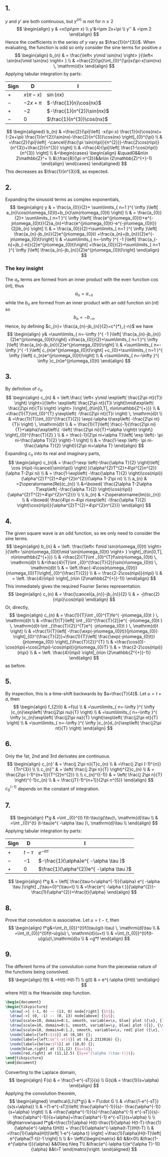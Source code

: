 ## 1.
$y$ and $y'$ are both continuous, but $y^{(n)}$ is not for $n\geq 2$
$$
\begin{align}
y & =x(\pi\pm x) \\
y'&=\pm 2x+\pi \\
y'' & =\pm 2
\end{align}
$$
Hence the coefficients in the series of $y$ vary as $\frac{1}{n^{3}}$. When evaluating, the function is odd so only consider the sine terms for positive $x$
$$
\begin{align}
b_{n} & = \frac{\left< y\mid \sin(nx) \right> }{\left< \sin(nx)\mid \sin(nx) \right> } \\
 & =\frac{2}{\pi}\int_{0}^{\pi}x(\pi-x)\sin(nx)  \, \mathrm{d}x 
\end{align}
$$
Applying tabular integration by parts:

| Sign | D | I |
| ---- | ---- | ---- |
| $+$ | $x(\pi-x)$ | $\sin(nx)$ |
| $-$ | $-2x+\pi$ | $-\frac{1}{n}\cos(nx)$ |
| $+$ | $-2$ | $-\frac{1}{n^{2}}\sin(nx)$ |
| $-$ | $0$ | $\frac{1}{n^{3}}\cos(nx)$ |
$$
\begin{aligned}
b_{n} & =\frac{2}{\pi}\left[ -x(\pi-x) \frac{1}{n}\cos(nx)+(-2x+\pi) \frac{1}{n^{2}}\sin(nx)-\frac{2}{n^{3}}\cos(nx) \right]_{0}^{\pi}  \\
  & =\frac{2}{\pi}\left[ -\cancel{\frac{\pi \sin(n\pi)}{n^{2}}}-\frac{2\cos(n\pi)}{n^{3}}+\frac{2}{n^{3}} \right]  \\
  & =\frac{4}{\pi}\left[ \frac{1-\cos(n\pi)}{n^{3}} \right]  \\
&=\begin{cases}
\begin{align}
&\quad0&&n\in 2\mathbb{Z}^+ \\
&\:\frac{8}{\pi n^{3}}&&n\in (2\mathbb{Z}^{+}-1)
\end{align}
\end{cases}
\end{aligned}
$$
This decreases as $\frac{1}{n^{3}}$, as expected.

## 2. 
Expanding the sinusoid terms as complex exponentials,
$$
\begin{align}
y & = \frac{a_{0}}{2}+ \sum\limits_{ n=1 }^{ \infty }\left[ a_{n}\cos(n\omega_{0}t)+b_{n}\sin(n\omega_{0}t) \right]  \\
& = \frac{a_{0}}{2}+ \sum\limits_{ n=1 }^{ \infty }\left[ \frac{e^{jn\omega_{0}t}+e^{-jn\omega_{0}t}}{2}a_{n}+\frac{e^{jn\omega_{0}t}-e^{-jn\omega_{0}t}}{2j}b_{n} \right]  \\
 & = \frac{a_{0}}{2}+\sum\limits_{ n=1 }^{ \infty }\left[ \frac{a_{n}-jb_{n}}{2}e^{jn\omega_{0}t} +\frac{a_{n}+jb_{n}}{2}e^{-jn\omega_{0}t}\right]  \\
& =\sum\limits_{ n=-\infty }^{ -1 }\left[ \frac{a_{-n}+jb_{-n}}{2}e^{jn\omega_{0}t}\right] +\frac{a_{0}}{2}+\sum\limits_{ n=1 }^{ \infty }\left[ \frac{a_{n}-jb_{n}}{2}e^{jn\omega_{0}t}\right]
\end{align}
$$
### The key insight
The $a_{n}$ terms are formed from an inner product with the even function $\cos(nt)$, thus
$$a_{n}=a_{-n}$$ while the $b_{n}$ are formed from an inner product with an odd function $\sin(nt)$ so
$$b_{n}=-b_{-n}$$
Hence, by defining $c_{n}= \frac{a_{n}-jb_{n}}{2}=c^{*}_{-n}$ we have
$$
\begin{align}
y& =\sum\limits_{ n=-\infty }^{ -1 }\left[ \frac{a_{n}-jb_{n}}{2}e^{jn\omega_{0}t}\right] +\frac{a_{0}}{2}+\sum\limits_{ n=1 }^{ \infty }\left[ \frac{a_{n}-jb_{n}}{2}e^{jn\omega_{0}t}\right] \\
 & =\sum\limits_{ n=-\infty }^{ -1 }\left[ c_{n}e^{jn\omega_{0}t}\right] +c_{0}+\sum\limits_{ n=1 }^{ \infty }\left[ c_{n}e^{jn\omega_{0}t}\right]  \\
 & =\sum\limits_{ n=-\infty }^{ \infty }c_{n}e^{jn\omega_{0}t}
\end{align}
$$
## 3.
By definition of $c_{n}$
$$
\begin{align}
c_{n} & = \left.\frac{ \left< y\mid \exp\left( \frac{2\pi nt}{T}i \right) \right>}{\left< \exp\left( \frac{2\pi nt}{T}i \right)\mid\exp\left( \frac{2\pi nt}{T}i \right) \right> }\right|_{t\in[0,T], n\in\mathbb{Z^{+}}} \\
 & =\frac{1}{T}\int_{0}^{T} y\exp\left( -\frac{2\pi nt}{T}i \right) \, \mathrm{d}t  \\
& =\frac{1}{T}\int_{0}^{\frac{T}{2}} \exp(-\alpha t)\exp\left( -\frac{2\pi nt}{T}i \right) \, \mathrm{d}t \\
 & = \frac{1}{T}\left[ \frac{-1}{\frac{2\pi ni}{T}+\alpha}\exp\left\{  -\left( \frac{2\pi ni}{T}+\alpha \right)t \right\} \right]_{0}^{\frac{T}{2} } \\
 & = \frac{-1}{2\pi ni+\alpha T}\left[ \exp \left(- \pi ni-\frac{\alpha T}{2} \right)-1 \right]  \\
 & = \frac{1-\exp \left(- \pi ni-\frac{\alpha T}{2} \right)}{2\pi ni+\alpha T}
\end{align}
$$
Expanding $c_{n}$ into its real and imaginary parts,
$$
\begin{align}
c_{n}& = \frac{1-\exp \left(-\frac{\alpha T}{2} \right)\left[ \cos (n\pi)-i\cancel{\sin(n\pi)} \right] }{\alpha^{2}T^{2}+4\pi^{2}n^{2}}(\alpha T-2\pi ni) \\
 & = \frac{1-\exp\left( -\frac{\alpha T}{2} \right)\cos(n\pi)}{\alpha^{2}T^{2}+4\pi^{2}n^{2}}(\alpha T-2\pi ni) \\
 \\
	a_{n} & =2\operatorname{Re}(c_{n}) \\
&=\boxed{ \frac{2\alpha T-2\alpha T\exp\left( -\frac{\alpha T}{2} \right)\cos(n\pi)}{\alpha^{2}T^{2}+4\pi^{2}n^{2}}} \\
 \\
	b_{n}  & =2\operatorname{Im}(c_{n}) \\
 & =\boxed{ \frac{4\pi n-4\pi n\exp\left( -\frac{\alpha T}{2} \right)\cos(n\pi)}{\alpha^{2}T^{2}+4\pi^{2}n^{2}}}
\end{align}
$$
## 4. 
The given square wave is an odd function, so we only need to consider the sine terms.
$$
\begin{align}
b_{n} & = \left. \frac{\left< f\mid \sin(n\omega_{0}t) \right> }{\left< \sin(n\omega_{0}t)\mid \sin(n\omega_{0}t) \right> } \right|_{t\in[0,T], n\in\mathbb{Z^{+}}} \\
 & =\frac{2}{T}\int _{0}^{T}f\sin(n\omega_{0}t) \, \mathrm{d}t \\
 &=\frac{4}{T}\int _{0}^{\frac{T}{2}}\sin(n\omega_{0}t) \, \mathrm{d}t \\
 & = \left.\frac{-4\cos(n\omega_{0}t)}{n\omega_{0}T}\right|_{0}^{\frac{T}{2}} \\
 & = \frac{2-2\cos(n\pi)}{n\pi} \\
 & = \left. \frac{4}{n\pi} \right|_{n\in (2\mathbb{Z^{+}}-1)}
\end{align}
$$
This immediately gives the required Fourier Series representation.
$$
\begin{align}
c_{n} & = \frac{\cancel{a_{n}}-jb_{n}}{2} \\
& = -j\frac{2}{n\pi}\cos(n\pi)
\end{align}
$$
Or, directly,
$$
\begin{align}
c_{n} & = \frac{1}{T}\int _{0}^{T}fe^{ -jn\omega_{0}t } \, \mathrm{d}t  \\
 & =\frac{1}{T}\left[ \int _{0}^{\frac{T}{2}}e^{ -jn\omega_{0}t } \, \mathrm{d}t-\int _{\frac{T}{2}}^{T}e^{ -jn\omega_{0}t } \, \mathrm{d}t   \right]  \\
 & =\frac{1}{T}\left[ -\frac{\exp(-jn\omega_{0}t)}{jn\omega_{0}} \right]_{0}^{\frac{T}{2}}+\frac{1}{T}\left[ \frac{\exp(-jn\omega_{0}t)}{jn\omega_{0}} \right]_{\frac{T}{2}}^{T}  \\
 & =\frac{\cos(0)-\cos(n\pi)+\cos(2n\pi)-\cos(n\pi)}{jn\omega_{0}T} \\
& = \frac{2-2\cos(n\pi)}{n\pi} \\
 & = \left. \frac{4}{n\pi} \right|_{n\in (2\mathbb{Z^{+}}-1)}
\end{align}
$$
as before.

## 5.
By inspection, this is a time-shift backwards by $a=\frac{T}{4}$. Let $u=t+a$, then
$$
\begin{align}
f_{2}(t) & =f(u) \\
 & =\sum\limits_{ n=-\infty }^{ \infty }c_{n}\exp\left(  \frac{j2\pi nu}{T}  \right) \\
& =\sum\limits_{ n=-\infty }^{ \infty }c_{n}\exp\left(  \frac{j2\pi na}{T}  \right)\exp\left(  \frac{j2\pi nt}{T}  \right) \\
 & =\sum\limits_{ n=-\infty }^{ \infty }c_{n}d_{n}\exp\left(  \frac{j2\pi nt}{T}  \right)
\end{align}
$$
## 6.
Only the 1st, 2nd and 3rd derivates are continuous.
$$
\begin{align}
c_{n}' & = \frac{j 2\pi n}{T}c_{n} \\
 & =\frac{j 2\pi (-1)^{n}}{Tn^{3}} \\
 \\
c_{n}'' & = \left( \frac{j 2\pi n}{T} \right)^{2}c_{n} \\
 & = \frac{2\pi (-1)^{n+1}}{T^{2}n^{2}} \\
 \\
c_{n}^{(-1)} & = \left( \frac{j 2\pi n}{T} \right)^{-1}c_{n} \\
 & = \frac{jT(-1)^{n+1}}{2\pi  n^{5}}
\end{align}
$$
$c_{0}^{(-1)}$ depends on the constant of integration.

## 7.
$$
\begin{align}
f*g & =\int _{0}^{t} f(t-\tau)g(\tau)\, \mathrm{d}\tau  \\
 & =\int _{0}^{t} (t-\tau)e^{ -\alpha \tau }\, \mathrm{d}\tau  \\
\end{align}
$$
Applying tabular integration by parts:

| Sign | D | I |
| ---- | ---- | ---- |
| $+$ | $t-\tau$ | $e^{-\alpha \tau}$ |
| $-$ | $-1$ | $-\frac{1}{\alpha}e^{ -\alpha \tau }$ |
| $+$ | $0$ | $\frac{1}{\alpha^{2}}e^{ -\alpha \tau }$ |

$$
\begin{align}
f*g  & = \left[ \frac{\tau-t+\alpha^{-1}}{\alpha} e^{ -\alpha \tau }\right] _{\tau=0}^{\tau=t} \\
 & =\frac{e^{ -\alpha t }}{\alpha^{2}}- \frac{1}{\alpha^{2}}+\frac{t}{\alpha} 
\end{align}
$$

## 8.
Prove that convolution is associative. Let $u=t-\tau$, then
$$
\begin{align}
f*g&=\int_{t_{0}}^{t}f(\tau)g(t-\tau)  \, \mathrm{d}\tau   \\
& =\int_{t_{0}}^{t}f(t-u)g(u) \, \mathrm{d}(u+t)  \\
 & =\int_{t_{0}}^{t}f(t-u)g(u)\,\mathrm{d}u \\
 & =g*f
\end{align}
$$
## 9.
The different forms of the convolution come from the piecewise nature of the functions being convolved.
$$
\begin{align}
f(t) & =H(t)-H(t-T) \\
g(t) & = e^{-\alpha t}H(t)
\end{align}
$$
where $H(t)$ is the Heaviside step function.
```tikz
\begin{document}    
\begin{tikzpicture}
  \draw[->] (-1, 0) -- (13, 0) node[right] {$t$};
  \draw[->] (0, -1) -- (0, 13) node[above] {$y$};
  \draw[scale=10, domain=0:1, smooth, variable=\x, blue] plot ({\x}, {1});
  \draw[scale=10, domain=0:1, smooth, variable=\y, blue] plot ({1}, {\y});
  \draw[scale=10, domain=0:1.2, smooth, variable=\x, red] plot ({\x}, {exp(\x-1.5)});
  \node[label={left:$1$}] at (0,10) {};
  \node[label={left:$e^{-at}$}] at (0,2.2313016) {};
  \node[label={below:$T$}] at (10,0) {};
  \node[blue,right] at (11,12) {$y=1$};   
  \node[red,right] at (11,12.5) {$y=e^{\alpha (\tau-t)}$};
\end{tikzpicture}
\end{document}
```

Converting to the Laplace domain,
$$
\begin{align}
F(s) & = \frac{1-e^{-sT}}{s} \\
G(s)& = \frac{1}{s+\alpha}
\end{align}
$$
Applying the convolution theorem,
$$
\begin{aligned}
\mathcal{L}\{f*g\}  & = F\cdot G \\
 & =\frac{1-e^{-sT}}{s(s+\alpha)} \\
 & =(1-e^{-sT})\left( \frac{\alpha^{-1}}{s}- \frac{\alpha^{-1}}{s+\alpha} \right) \\
 & =\frac{\alpha^{-1}}{s}-\frac{\alpha^{-1} e^{-sT}}{s}-\frac{\alpha^{-1}}{s+\alpha}+\frac{\alpha^{-1} e^{-sT}}{s+\alpha} \\
 \\
	\Rightarrow\quad f*g&=\frac{1}{\alpha} H(t)-\frac{1}{\alpha} H(t-T)-\frac{1}{\alpha}e^{-\alpha t}H(t) + \frac{1}{\alpha}e^{-\alpha(t-T)}H(t-T) \\
 & =\frac{1}{\alpha}H(t)\left[ 1-e^{-\alpha t} \right] +\frac{1}{\alpha}H(t-T)\left[ e^{\alpha(T-t)}-1 \right]  \\
\\
&= \left\{\begin{matrix}
&0 &&t<0\\
&\frac{1-e^{\alpha t}}{\alpha} &&0\leq t\leq T\\
&\frac{e^{-\alpha t}(e^{\alpha T}-1)}{\alpha} &&t>T
\end{matrix}\right.
\end{aligned}
$$
